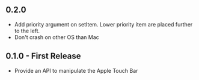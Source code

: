 ## 0.2.0
* Add priority argument on setItem. Lower priority item are placed further to the left.
* Don't crash on other OS than Mac

## 0.1.0 - First Release
* Provide an API to manipulate the Apple Touch Bar
